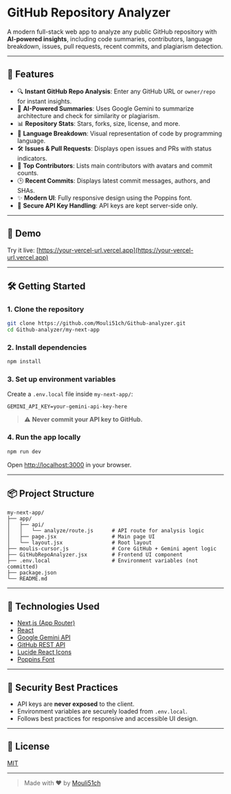 # GitHub Repository Analyzer

A modern full-stack web app to analyze any public GitHub repository with **AI-powered insights**, including code summaries, contributors, language breakdown, issues, pull requests, recent commits, and plagiarism detection.



---

## 🚀 Features

- 🔍 **Instant GitHub Repo Analysis**: Enter any GitHub URL or `owner/repo` for instant insights.
- 🤖 **AI-Powered Summaries**: Uses Google Gemini to summarize architecture and check for similarity or plagiarism.
- 📊 **Repository Stats**: Stars, forks, size, license, and more.
- 🧠 **Language Breakdown**: Visual representation of code by programming language.
- 🛠️ **Issues & Pull Requests**: Displays open issues and PRs with status indicators.
- 👥 **Top Contributors**: Lists main contributors with avatars and commit counts.
- 🕒 **Recent Commits**: Displays latest commit messages, authors, and SHAs.
- ✨ **Modern UI**: Fully responsive design using the Poppins font.
- 🔐 **Secure API Key Handling**: API keys are kept server-side only.

---

## 🧪 Demo

Try it live: [https://your-vercel-url.vercel.app](https://your-vercel-url.vercel.app)

---

## 🛠️ Getting Started

### 1. Clone the repository

```bash
git clone https://github.com/Mouli51ch/Github-analyzer.git
cd Github-analyzer/my-next-app
```

### 2. Install dependencies

```bash
npm install
```

### 3. Set up environment variables

Create a `.env.local` file inside `my-next-app/`:

```env
GEMINI_API_KEY=your-gemini-api-key-here
```

> ⚠️ **Never commit your API key to GitHub.**

### 4. Run the app locally

```bash
npm run dev
```

Open [http://localhost:3000](http://localhost:3000) in your browser.

---

## 📦 Project Structure

```
my-next-app/
├── app/
│   ├── api/
│   │   └── analyze/route.js      # API route for analysis logic
│   ├── page.jsx                  # Main page UI
│   └── layout.jsx                # Root layout
├── moulis-cursor.js              # Core GitHub + Gemini agent logic
├── GitHubRepoAnalyzer.jsx        # Frontend UI component
├── .env.local                    # Environment variables (not committed)
├── package.json
└── README.md
```

---

## 🧰 Technologies Used

- [Next.js (App Router)](https://nextjs.org/)
- [React](https://react.dev/)
- [Google Gemini API](https://ai.google.dev/)
- [GitHub REST API](https://docs.github.com/en/rest)
- [Lucide React Icons](https://lucide.dev/)
- [Poppins Font](https://fonts.google.com/specimen/Poppins)

---

## 🔐 Security Best Practices

- API keys are **never exposed** to the client.
- Environment variables are securely loaded from `.env.local`.
- Follows best practices for responsive and accessible UI design.

---

## 📄 License

[MIT](./LICENSE)

---

> Made with ❤️ by [Mouli51ch](https://github.com/Mouli51ch) 
 
